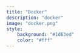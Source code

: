 ```yaml
---
title: "Docker"
description: "docker"
image: "docker.png"
style:
    background: "#1d63ed"
    color: "#fff"
---
```

